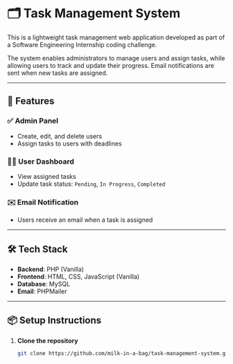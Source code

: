 # 🗂️ Task Management System

This is a lightweight task management web application developed as part of a Software Engineering Internship coding challenge.

The system enables administrators to manage users and assign tasks, while allowing users to track and update their progress. Email notifications are sent when new tasks are assigned.

---

## 🔧 Features

### ✅ Admin Panel

- Create, edit, and delete users
- Assign tasks to users with deadlines

### 🙋‍♂️ User Dashboard

- View assigned tasks
- Update task status: `Pending`, `In Progress`, `Completed`

### ✉️ Email Notification

- Users receive an email when a task is assigned

---

## 🛠️ Tech Stack

- **Backend**: PHP (Vanilla)
- **Frontend**: HTML, CSS, JavaScript (Vanilla)
- **Database**: MySQL
- **Email**: PHPMailer

---

## 📦 Setup Instructions

1. **Clone the repository**
   ```bash
   git clone https://github.com/milk-in-a-bag/task-management-system.git
   ```
